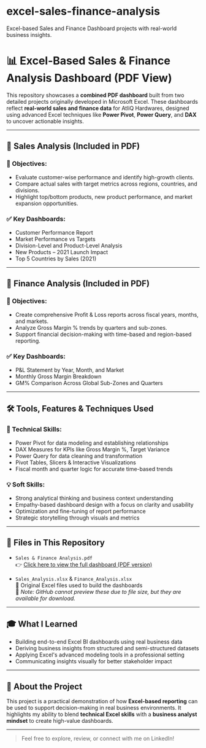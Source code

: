 # excel-sales-finance-analysis
Excel-based Sales and Finance Dashboard projects with real-world business insights.

# 📊 Excel-Based Sales & Finance Analysis Dashboard (PDF View)

This repository showcases a **combined PDF dashboard** built from two detailed projects originally developed in Microsoft Excel. These dashboards reflect **real-world sales and finance data** for AtliQ Hardwares, designed using advanced Excel techniques like **Power Pivot**, **Power Query**, and **DAX** to uncover actionable insights.

---

## 📁 Sales Analysis (Included in PDF)

### 🎯 Objectives:
- Evaluate customer-wise performance and identify high-growth clients.
- Compare actual sales with target metrics across regions, countries, and divisions.
- Highlight top/bottom products, new product performance, and market expansion opportunities.

### ✅ Key Dashboards:
- Customer Performance Report  
- Market Performance vs Targets  
- Division-Level and Product-Level Analysis  
- New Products – 2021 Launch Impact  
- Top 5 Countries by Sales (2021)

---

## 📁 Finance Analysis (Included in PDF)

### 🎯 Objectives:
- Create comprehensive Profit & Loss reports across fiscal years, months, and markets.
- Analyze Gross Margin % trends by quarters and sub-zones.
- Support financial decision-making with time-based and region-based reporting.

### ✅ Key Dashboards:
- P&L Statement by Year, Month, and Market  
- Monthly Gross Margin Breakdown  
- GM% Comparison Across Global Sub-Zones and Quarters

---

## 🛠️ Tools, Features & Techniques Used

### 📌 Technical Skills:
- Power Pivot for data modeling and establishing relationships  
- DAX Measures for KPIs like Gross Margin %, Target Variance  
- Power Query for data cleaning and transformation  
- Pivot Tables, Slicers & Interactive Visualizations  
- Fiscal month and quarter logic for accurate time-based trends

### 💡 Soft Skills:
- Strong analytical thinking and business context understanding  
- Empathy-based dashboard design with a focus on clarity and usability  
- Optimization and fine-tuning of report performance  
- Strategic storytelling through visuals and metrics

---

## 📄 Files in This Repository

- `Sales & Finance Analysis.pdf`  
  👉 [Click here to view the full dashboard (PDF version)](https://github.com/JainamJain07/excel-sales-finance-analysis/blob/main/Sales%20%26%20Finance%20Analysis.pdf)

- `Sales_Analysis.xlsx` & `Finance_Analysis.xlsx`  
  📝 Original Excel files used to build the dashboards  
  🔗 *Note: GitHub cannot preview these due to file size, but they are available for download.*


---

## 🎓 What I Learned

- Building end-to-end Excel BI dashboards using real business data  
- Deriving business insights from structured and semi-structured datasets  
- Applying Excel's advanced modeling tools in a professional setting  
- Communicating insights visually for better stakeholder impact

---

## 🚀 About the Project

This project is a practical demonstration of how **Excel-based reporting** can be used to support decision-making in real business environments. It highlights my ability to blend **technical Excel skills** with a **business analyst mindset** to create high-value dashboards.

---

> Feel free to explore, review, or connect with me on LinkedIn!
